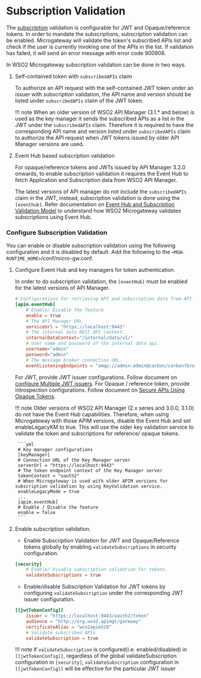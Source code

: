 # Subscription Validation

The [subscription]({{apim_path}}/learn/consume-api/manage-subscription/subscribe-to-an-api/) validation is configurable for JWT and Opaque/reference tokens. In order to mandate the subscriptions, subscription validation can be enabled. 
Microgateway will validate the token's subscribed APIs list and check if the user is currently invoking one of the APIs in the list. If validation has failed, it will send an error message with error code 900908.

In WSO2 Microgateway subscription validation can be done in two ways.

1. Self-contained token with `subscribedAPIs` claim
    
    To authorize an API request with the self-contained JWT token under an issuer with subscription validation, the API name and version should be listed under `subscribedAPIs` claim of the JWT token.
    
    !!! note
        When an older version of WSO2 API Manager (3.1.* and below) is used as the key manager it sends the subscribed APIs as a list in the JWT under the `subscribedAPIs` claim. Therefore it is required to have the corresponding API name and version listed under `subscribedAPIs` claim to authorize the API request when JWT tokens issued by older API Manager versions are used. 

2. Event Hub based subscription validation

    For opaque/reference tokens and JWTs issued by API Manager 3.2.0 onwards, to enable subscription validation it requires the Event Hub to fetch Application and Subscription data from WSO2 API Manager.
    
    The latest versions of API manager do not include the `subscribedAPIs` claim in the JWT, instead, subscription validation is done using the `[eventhub]`. Refer documentation on [Event Hub and Subscription Validation Model]({{base_path}}/concepts/event-hub-and-subscription-validation/) to understand how WSO2 Microgateway validates subscriptions using Event Hub.   

### Configure Subscription Validation

You can enable or disable subscription validation using the following configuration and it is disabled by default. Add the following to the `<MGW-RUNTIME_HOME>`/conf/micro-gw.conf.

1. Configure Event Hub and key managers for token authentication.

    In order to do subscription validation, the `[eventHub]` must be enabled for the latest versions of API Manager. 

    ```toml
    # Configurations for retrieving API and subscription data from API Manager.
    [apim.eventHub]
        # Enable/ Disable the feature
        enable = true
        # The API Manager URL
        serviceUrl = "https://localhost:9443"
        # The internal data REST API context.
        internalDataContext="/internal/data/v1/"
        # User name and password of the internal data api.
        username="admin"
        password="admin"
        # The message broker connection URL.
        eventListeningEndpoints = "amqp://admin:admin@carbon/carbon?brokerlist='tcp://localhost:5672'"
    ```
   
    For JWT, provide JWT issuer configurations. Follow document on [configure Multiple JWT issuers]({{base_path}}/how-tos/security/api-authentication/secure-apis-using-oauth2.0-access-tokens/secure-apis-using-jwt-self-contained-jwt/#configure-multiple-jwt-issuers).
    For Opaque / reference token, provide introspection configurations. Follow document on [Secure APIs Using Opaque Tokens]({{base_path}}/how-tos/security/api-authentication/secure-apis-using-oauth2.0-access-tokens/secure-apis-using-opaque-tokens/#configure-api-microgateway-to-validate-oauth2-opaque-tokens).
    
    !!! note
        Older versions of WSO2 API Manager (2.x series and 3.0.0, 3.1.0) do not have the Event Hub capabilities. Therefore, when using Microgateway with those APIM versions, disable the Event Hub and set enableLegacyKM to true. This will use the older key validation service to validate the token and subscriptions for reference/ opaque tokens.
    
        ```yml
        # Key manager configurations
        [keyManager]
        # Connection URL of the Key Manager server
        serverUrl = "https://localhost:9443"
        # The token endpoint context of the Key Manager server
        tokenContext = "oauth2"
        # When Microgateway is used with older APIM versions for subscription validation by using KeyValidation service.
        enableLegacyMode = true
        ...
        [apim.eventHub]
        # Enable / Disable the feature
        enable = false
        ```
        
2. Enable subscription validation.
   
    - Enable Subscription Validation for JWT and Opaque/Reference tokens globally by enabling `validateSubscriptions` in security configuration.
    
    ```toml
    [security]
        # Enable/ Disable subscription validation for tokens.
        validateSubscriptions = true
    ```
    
    - Enable/disable Subscription Validation for JWT tokens by configuring `validateSubscription` under the corresponding JWT issuer configuration.
    
    ```toml 
    [[jwtTokenConfig]]
        issuer = "https://localhost:9443/oauth2/token"
        audience = "http://org.wso2.apimgt/gateway"
        certificateAlias = "wso2apim310"
        # Validate subscribed APIs
        validateSubscription = true
    ```
   
    !!! note
        If `validateSubscription` is configured(i.e. enabled/disabled) in `[[jwtTokenConfig]]`, regardless of the global validateSubscription configuration in `[security]`, 
        `validateSubscription` configuration in `[[jwtTokenConfig]]` will be effective for the particular JWT issuer
     